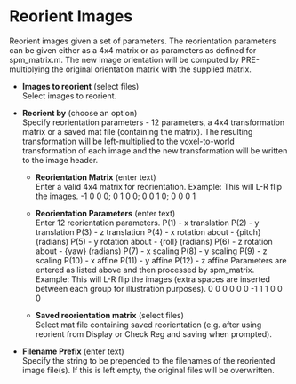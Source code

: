 # Reorient Images  
Reorient images given a set of parameters.
The reorientation parameters can be given either as a 4x4 matrix or as parameters as defined for spm_matrix.m. The new image orientation will be computed by PRE-multiplying the original orientation matrix with the supplied matrix.

* **Images to reorient** (select files)  
Select images to reorient.

* **Reorient by** (choose an option)  
Specify reorientation parameters - 12 parameters, a 4x4 transformation matrix or a saved mat file (containing the matrix). The resulting transformation will be left-multiplied to the voxel-to-world transformation of each image and the new transformation will be written to the image header.

    * **Reorientation Matrix** (enter text)  
    Enter a valid 4x4 matrix for reorientation.
    Example: This will L-R flip the images.
       -1 0 0 0; 0 1 0 0; 0 0 1 0; 0 0 0 1

    * **Reorientation Parameters** (enter text)  
    Enter 12 reorientation parameters.
    P(1)  - x translation
    P(2)  - y translation
    P(3)  - z translation
    P(4)  - x rotation about - {pitch} (radians)
    P(5)  - y rotation about - {roll}  (radians)
    P(6)  - z rotation about - {yaw}   (radians)
    P(7)  - x scaling
    P(8)  - y scaling
    P(9)  - z scaling
    P(10) - x affine
    P(11) - y affine
    P(12) - z affine
    Parameters are entered as listed above and then processed by spm_matrix.
    Example: This will L-R flip the images (extra spaces are inserted between each group for illustration purposes).
       0 0 0   0 0 0   -1 1 1   0 0 0

    * **Saved reorientation matrix** (select files)  
    Select mat file containing saved reorientation (e.g. after using reorient from Display or Check Reg and saving when prompted).

* **Filename Prefix** (enter text)  
Specify the string to be prepended to the filenames of the reoriented image file(s). If this is left empty, the original files will be overwritten.
